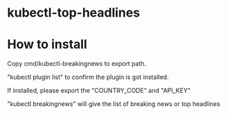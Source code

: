 # kubectl-top-headlines

# How to install 

Copy cmd/kubectl-breakingnews to export path. 

"kubectl plugin list" to confirm the plugin is got installed. 

If installed, please export the "COUNTRY_CODE" and "API_KEY" 

"kubectl breakingnews" will give the list of breaking news or top headlines

